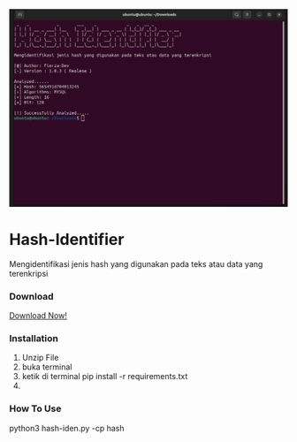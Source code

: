 <img src="Screenshot from 2023-11-26 19-59-54.png">

# Hash-Identifier
<p>Mengidentifikasi jenis hash yang digunakan pada teks atau data yang terenkripsi</p>

<h3>Download</h3>
<a href="https://fierza-dev.github.io/hash.zip">Download Now!</a>

<h3>Installation</h3>
<ol>
  <li>Unzip File</li>
  <li>buka terminal</li>
  <li>ketik di terminal pip install -r requirements.txt</li>
  <li><Done</li>
</ol>

<h3>How To Use</h3>
<p>python3 hash-iden.py -cp hash</p>

